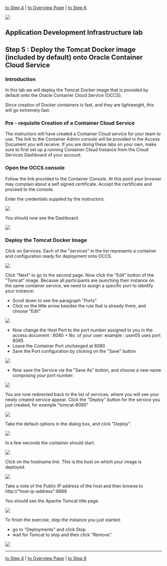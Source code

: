 
[to Step 4](../jcs-autoscale/README.md) | [to Overview Page](../AppDevInfra.md) | [to Step 6](../container/glassfish_import.md)

![](../../common/images/customer.logo2.png)
## Application Development Infrastructure lab ##
## Step 5 : Deploy the Tomcat Docker image (included by default) onto Oracle Container Cloud Service ##

### Introduction
In this lab we will deploy the Tomcat Docker image that is provided by default onto the Oracle Container Cloud Service (OCCS).

Since creation of Docker containers is fast, and they are lightweight, this will go extremely fast.

### Pre - requisite Creation of a Container Cloud Service
The instructors will have created a Container Cloud service for your team to use.  The link to the Container Admin console will be provided in the Access Document you will receive.  If you are doing these labs on your own, make sure to first set up a running Container Cloud Instance from the Cloud Services Dashboard of your account.


### Open the OCCS console

Follow the link provided to the Container Console.  At this point your browser may complain about a self signed certificate.  Accept the certificate and proceed to the console.

Enter the credentials supplied by the instructors.

![](images/admin-login.png)

You should now see the Dashboard.

![](images/dashboard.png)

### Deploy the Tomcat Docker Image

Click on Services.  Each of the "services" in the list represents a container and configuration ready for deployment onto OCCS.

![](images/services-page-1.png)

Click "Next" to go to the second page.  Now click the "Edit" button of the "Tomcat" image.  Because all participants are launching their instance on the same container service, we need to assign a specific port to identify your instance:

- Scroll down to see the paragraph "Ports"
- Click on the little arrow besides the rule that is already there, and choose "Edit"

![](images/edit-service.png)

- Now change the Host Port to the port number assigned to you in the access document : 8080 + No. of your user: example : user05 uses port 8085
- Leave the Container Port unchanged at 8080
- Save the Port configuration by clicking on the "Save" button

![](images/edit-port.png)

- Now save the Service via the "Save As" button, and choose a new name comprising your port number:

![](images/save-as-service.png)

You are now redirected back to the list of services, where you will see your newly created service appear.  Click the "Deploy" button for the service you just created, for example "tomcat-8090"

![](images/services-page-2.png)

Take the default options in the dialog box, and click "Deploy".

![](images/deployment-defaults.png)

In a few seconds the container should start.

![](images/deployed.png)

Click on the hostname link.  This is the host on which your image is deployed.

![](images/host.png)

Take a note of the Public IP address of the host and then browse to http://"host-ip-address":8888

You should see the Apache Tomcat title page.

![](images/tomcat.png)

To finish the exercise, stop the instance you just started: 
- go to "Deployments" and click Stop.  
- wait for Tomcat to stop and then click "Remove".

![](images/deployments.png)

---
[to Step 4](../jcs-autoscale/README.md) | [to Overview Page](../AppDevInfra.md) | [to Step 6](../container/glassfish_import.md)
